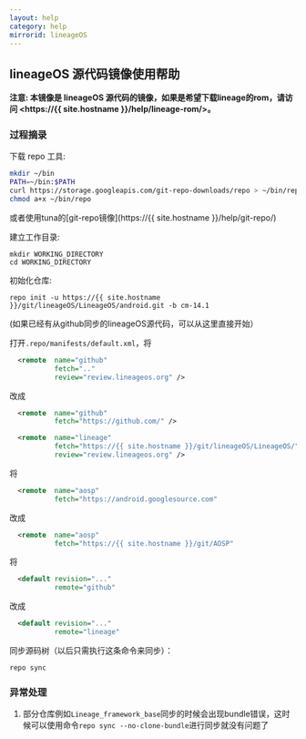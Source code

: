 ```yaml
---
layout: help
category: help
mirrorid: lineageOS
---
```


## lineageOS 源代码镜像使用帮助

**注意: 本镜像是 lineageOS 源代码的镜像，如果是希望下载lineage的rom，请访问 <https://{{ site.hostname }}/help/lineage-rom/>。**

### 过程摘录

下载 repo 工具:

```bash
mkdir ~/bin
PATH=~/bin:$PATH
curl https://storage.googleapis.com/git-repo-downloads/repo > ~/bin/repo
chmod a+x ~/bin/repo
```

或者使用tuna的[git-repo镜像](https://{{ site.hostname }}/help/git-repo/)

建立工作目录:

```
mkdir WORKING_DIRECTORY
cd WORKING_DIRECTORY
```

初始化仓库:

```
repo init -u https://{{ site.hostname }}/git/lineageOS/LineageOS/android.git -b cm-14.1
```

(如果已经有从github同步的lineageOS源代码，可以从这里直接开始）

打开`.repo/manifests/default.xml`，将

```xml
  <remote  name="github"
           fetch=".."
           review="review.lineageos.org" />

```

改成

```xml
  <remote  name="github"
           fetch="https://github.com/" />

  <remote  name="lineage"
           fetch="https://{{ site.hostname }}/git/lineageOS/LineageOS/"
           review="review.lineageos.org" />
```

将

```xml
  <remote  name="aosp"
           fetch="https://android.googlesource.com"
```

改成

```xml
  <remote  name="aosp"
           fetch="https://{{ site.hostname }}/git/AOSP"
```

将

```xml
  <default revision="..."
           remote="github"
```

改成

```xml
  <default revision="..."
           remote="lineage"
```

同步源码树（以后只需执行这条命令来同步）：

```
repo sync
```

### 异常处理
	
1. 部分仓库例如`Lineage_framework_base`同步的时候会出现bundle错误，这时候可以使用命令`repo sync --no-clone-bundle`进行同步就没有问题了
